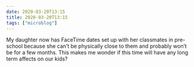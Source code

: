 ```yaml
---
date: 2020-03-20T13:15
title: 2020-03-20T13:15
tags: ["microblog"]
---
```


My daughter now has FaceTime dates set up with her classmates in pre-school because she can’t be physically close to them and probably won’t be for a few months. This makes me wonder if this time will have any long term affects on our kids?